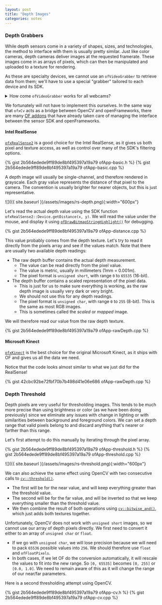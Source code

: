 ```yaml
---
layout: post
title: "Depth Images"
categories: notes
---
```


### Depth Grabbers

While depth sensors come in a variety of shapes, sizes, and technologies, the method to interface with them is usually pretty similar. Just like color cameras, depth cameras deliver images at the requested framerate. These images come in as arrays of pixels, which can then be manipulated and uploaded to a texture for rendering.

As these are specialty devices, we cannot use an `ofVideoGrabber` to retrieve data from them; we'll have to use a special "grabber" tailored to each device and its SDK. 

<details>
	<summary>How come <code>ofVideoGrabber</code> works for all webcams?</summary>
	<p markdown="1">
	[USB Video Class](https://en.m.wikipedia.org/wiki/USB_video_device_class), or UVC, is a standard describing formats by which a device can stream video frames. Most USB webcams follow this standard and that is why we can use a common interface to access their streams. 
	</p>
	<p markdown="1">
	`ofVideoGrabber` is then able to work with any USB video device that complies with the UVC standard. It is actually a wrapper with specific implementations based on the type of system we are on, for example [AVFoundation](https://developer.apple.com/av-foundation/) on macOS, [GStreamer](https://gstreamer.freedesktop.org/) on Linux, and [Windows Media Foundation](https://docs.microsoft.com/en-us/windows/win32/medfound/microsoft-media-foundation-sdk) on Windows.
	</p>
</details>

We fortunately will not have to implement this ourselves. In the same way that `ofxCv` acts as a bridge between OpenCV and openFrameworks, there are many [OF addons](http://ofxaddons.com/categories) that have already taken care of managing the interface between the sensor SDK and openFrameworks. 

#### Intel RealSense

[`ofxRealSense2`](https://github.com/prisonerjohn/ofxRealSense2) is a good choice for the Intel RealSense, as it gives us both pixel and texture access, as well as control over many of the SDK's filtering options.

{% gist 2b564edede9ff89de8bf495397a19a79 ofApp-basic.h %}
{% gist 2b564edede9ff89de8bf495397a19a79 ofApp-basic.cpp %}

A depth image will usually be single-channel, and therefore rendered in grayscale. Each gray value represents the distance of that pixel to the camera. The convention is usually brighter for nearer objects, but this is just representative.

![]({{ site.baseurl }}/assets/images/rs-depth.png){:width="600px"}

Let's read the actual depth value using the SDK function `ofxRealSense2::Device.getDistance(x, y)`. We will read the value under the mouse, and display it using [`ofDrawBitmapStringHighlight()`](https://openframeworks.cc/documentation/graphics/ofGraphics/#!show_ofDrawBitmapString) for debugging.

{% gist 2b564edede9ff89de8bf495397a19a79 ofApp-distance.cpp %}

This value probably comes from the depth texture. Let's try to read it directly from the pixels array and see if the values match. Note that there are usually two available depth readings:

* The raw depth buffer contains the actual depth measurement. 
  * The value can be read directly from the pixel value.
  * The value is metric, usually in millimeters (1mm = 0.001m).
  * The pixel format is `unsigned short`, with range `0` to `65535` (16-bit).
* The depth buffer contains a scaled representation of the pixel data.
  * This is just for us to make sure everything is working, as the raw depth image is usually very dark or very bright.
  * We should not use this for any depth readings.
  * The pixel format is `unsigned char`, with range `0` to `255` (8-bit). This is the same as most RGB images.
  * This is sometimes called the *scaled* or *mapped* image.

We will therefore read our value from the raw depth texture.

{% gist 2b564edede9ff89de8bf495397a19a79 ofApp-rawDepth.cpp %}

#### Microsoft Kinect

[`ofxKinect`]() is the best choice for the original Microsoft Kinect, as it ships with OF and gives us all the data we need.

Notice that the code looks almost similar to what we just did for the RealSense!

{% gist 42cbc92be72fbf70b7b498d41e06e686 ofApp-rawDepth.cpp %}

### Depth Threshold

Depth pixels are very useful for thresholding images. This tends to be much more precise than using brightness or color (as we have been doing previously) since we eliminate any issues with change in lighting or with similarities between background and foreground colors. We can set a depth range that valid pixels belong to and discard anything that's nearer or farther than this range.

Let's first attempt to do this manually by iterating through the pixel array.

{% gist 2b564edede9ff89de8bf495397a19a79 ofApp-threshold.h %}
{% gist 2b564edede9ff89de8bf495397a19a79 ofApp-threshold.cpp %}

![]({{ site.baseurl }}/assets/images/rs-threshold.png){:width="600px"}

We can also achieve the same effect using OpenCV with two consecutive calls to [`cv::threshold()`](https://docs.opencv.org/2.4/modules/imgproc/doc/miscellaneous_transformations.html?highlight=threshold#threshold).
* The first will be for the near value, and will keep everything greater than the threshold value.
* The second will be for the far value, and will be inverted so that we keep everything smaller than the threshold value.
* We then combine the result of both operations using [`cv::bitwise_and()`](https://docs.opencv.org/2.4/modules/core/doc/operations_on_arrays.html?highlight=bitwise_and#bitwise-and), which just adds both textures together.

Unfortunately, OpenCV does not work with `unsigned short` images, so we cannot use our array of depth pixels directly. We first need to convert it either to an array of `unsigned char` or `float`. 
* If we go with `unsigned char`, we will lose precision because we will need to pack `65536` possible values into `256`. We should therefore use `float` and `ofFloatPixels`.
* In both cases, if we let OF do the conversion automatically, it will rescale the values to fit into the new range. So `[0, 65535]` becomes `[0, 255]` or `[0.0, 1.0]`. We need to remain aware of this as it will change the range of our near/far parameters.

Here is a second thresholding attempt using OpenCV.

{% gist 2b564edede9ff89de8bf495397a19a79 ofApp-cv.h %}
{% gist 2b564edede9ff89de8bf495397a19a79 ofApp-cv.cpp %}







